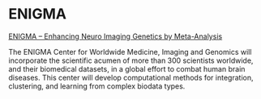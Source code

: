 # ENIGMA
<a href="http://enigma.loni.usc.edu/">ENIGMA – Enhancing Neuro Imaging Genetics by Meta-Analysis</a>

The ENIGMA Center for Worldwide Medicine, Imaging and Genomics will incorporate the scientific acumen of more than
300 scientists worldwide, and their biomedical datasets, in a global effort to combat human brain diseases. 
This center will develop computational methods for integration, clustering, and learning from complex biodata types. 
